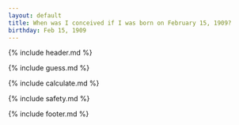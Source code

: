 ```yaml
---
layout: default
title: When was I conceived if I was born on February 15, 1909?
birthday: Feb 15, 1909
---
```


{% include header.md %}

{% include guess.md %}

{% include calculate.md %}

{% include safety.md %}

{% include footer.md %}



